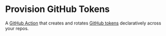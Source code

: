 # Provision GitHub Tokens

A [GitHub Action] that creates and rotates [GitHub tokens] declaratively across
your repos.

[github action]: https://docs.github.com/actions
[github tokens]: https://docs.github.com/apps/creating-github-apps/authenticating-with-a-github-app/authenticating-as-a-github-app-installation#using-an-installation-access-token-to-authenticate-as-an-app-installation
